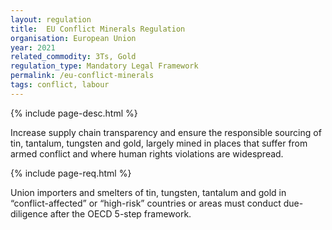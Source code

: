 ```yaml
---
layout: regulation
title:  EU Conflict Minerals Regulation
organisation: European Union
year: 2021
related_commodity: 3Ts, Gold
regulation_type: Mandatory Legal Framework
permalink: /eu-conflict-minerals
tags: conflict, labour
---
```


{% include page-desc.html %}

Increase supply chain transparency and ensure the responsible sourcing of tin, tantalum, tungsten and gold, largely mined in places that suffer from armed conflict and where human rights violations are widespread.

{% include page-req.html %}

Union importers and smelters of tin, tungsten, tantalum and gold in “conflict-affected” or “high-risk” countries or areas must conduct due-diligence after the OECD 5-step framework.
